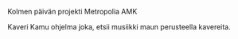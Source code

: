 Kolmen päivän projekti Metropolia AMK

Kaveri Kamu ohjelma joka, etsii musiikki maun perusteella kavereita.